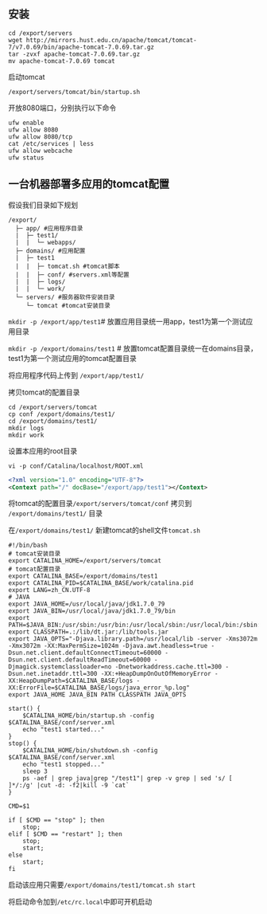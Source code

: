 ## 安装

```shell
cd /export/servers
wget http://mirrors.hust.edu.cn/apache/tomcat/tomcat-7/v7.0.69/bin/apache-tomcat-7.0.69.tar.gz
tar -zvxf apache-tomcat-7.0.69.tar.gz
mv apache-tomcat-7.0.69 tomcat
```

启动tomcat

`/export/servers/tomcat/bin/startup.sh`

开放8080端口，分别执行以下命令

```shell
ufw enable  
ufw allow 8080  
ufw allow 8080/tcp  
cat /etc/services | less  
ufw allow webcache  
ufw status
```

## 一台机器部署多应用的tomcat配置 

假设我们目录如下规划
```
/export/
  ├─ app/ #应用程序目录
  |  ├─ test1/
  |  |  └─ webapps/
  ├─ domains/ #应用配置
  |  ├─ test1
  |  |  ├─ tomcat.sh #tomcat脚本
  |  |  ├─ conf/ #servers.xml等配置
  |  |  ├─ logs/
  |  |  └─ work/
  └─ servers/ #服务器软件安装目录
     └─ tomcat #tomcat安装目录
```

`mkdir -p /export/app/test1`# 放置应用目录统一用app，test1为第一个测试应用目录

`mkdir -p /export/domains/test1` # 放置tomcat配置目录统一在domains目录，test1为第一个测试应用的tomcat配置目录

将应用程序代码上传到 `/export/app/test1/`

拷贝tomcat的配置目录

```shell
cd /export/servers/tomcat
cp conf /export/domains/test1/
cd /export/domains/test1/
mkdir logs
mkdir work
```

设置本应用的root目录

`vi -p conf/Catalina/localhost/ROOT.xml`

```xml
<?xml version="1.0" encoding="UTF-8"?>
<Context path="/" docBase="/export/app/test1"></Context>
```

将tomcat的配置目录`/export/servers/tomcat/conf` 拷贝到 `/export/domains/test1/` 目录

在`/export/domains/test1/` 新建tomcat的shell文件`tomcat.sh`

```shell
#!/bin/bash
# tomcat安装目录
export CATALINA_HOME=/export/servers/tomcat
# tomcat配置目录
export CATALINA_BASE=/export/domains/test1
export CATALINA_PID=$CATALINA_BASE/work/catalina.pid
export LANG=zh_CN.UTF-8
# JAVA
export JAVA_HOME=/usr/local/java/jdk1.7.0_79
export JAVA_BIN=/usr/local/java/jdk1.7.0_79/bin
export PATH=$JAVA_BIN:/usr/sbin:/usr/bin:/usr/local/sbin:/usr/local/bin:/sbin:/bin:/root/bin
export CLASSPATH=.:/lib/dt.jar:/lib/tools.jar
export JAVA_OPTS="-Djava.library.path=/usr/local/lib -server -Xms3072m -Xmx3072m -XX:MaxPermSize=1024m -Djava.awt.headless=true -Dsun.net.client.defaultConnectTimeout=60000 -Dsun.net.client.defaultReadTimeout=60000 -Djmagick.systemclassloader=no -Dnetworkaddress.cache.ttl=300 -Dsun.net.inetaddr.ttl=300 -XX:+HeapDumpOnOutOfMemoryError -XX:HeapDumpPath=$CATALINA_BASE/logs -XX:ErrorFile=$CATALINA_BASE/logs/java_error_%p.log"
export JAVA_HOME JAVA_BIN PATH CLASSPATH JAVA_OPTS

start() {
    $CATALINA_HOME/bin/startup.sh -config $CATALINA_BASE/conf/server.xml
    echo "test1 started..."
}
stop() {
    $CATALINA_HOME/bin/shutdown.sh -config $CATALINA_BASE/conf/server.xml
    echo "test1 stopped..."
    sleep 3
    ps -aef | grep java|grep "/test1"| grep -v grep | sed 's/ [ ]*/:/g' |cut -d: -f2|kill -9 `cat`
}

CMD=$1

if [ $CMD == "stop" ]; then
    stop;
elif [ $CMD == "restart" ]; then
    stop;
    start;
else
    start;
fi
```

启动该应用只需要`/export/domains/test1/tomcat.sh start`

将启动命令加到`/etc/rc.local`中即可开机启动